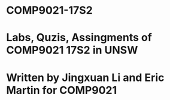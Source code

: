 # COMP9021-17S2 
# Labs, Quzis, Assingments of COMP9021 17S2 in UNSW 
# Written by Jingxuan Li and Eric Martin for COMP9021 

